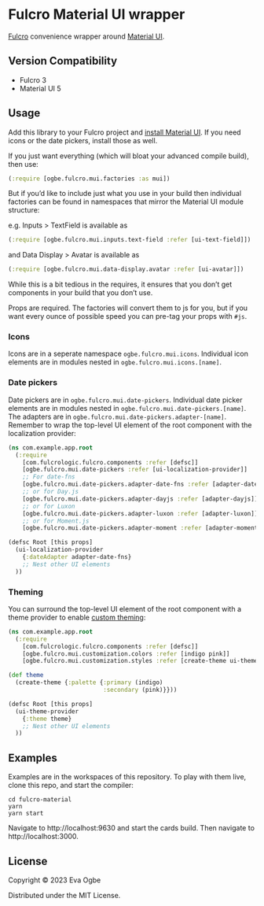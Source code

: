 # Fulcro Material UI wrapper

[Fulcro](https://fulcro.fulcrologic.com/) convenience wrapper around
[Material UI](https://mui.com/).

## Version Compatibility

- Fulcro 3
- Material UI 5

## Usage

Add this library to your Fulcro project and
[install Material UI](https://mui.com/material-ui/getting-started/installation/). If you need icons
or the date pickers, install those as well.

If you just want everything (which will bloat your advanced compile build), then use:

```clojure
(:require [ogbe.fulcro.mui.factories :as mui])
```

But if you’d like to include just what you use in your build then individual factories can be found
in namespaces that mirror the Material UI module structure:

e.g. Inputs > TextField is available as

```clojure
(:require [ogbe.fulcro.mui.inputs.text-field :refer [ui-text-field]])
```

and Data Display > Avatar is available as

```clojure
(:require [ogbe.fulcro.mui.data-display.avatar :refer [ui-avatar]])
```

While this is a bit tedious in the requires, it ensures that you don’t get components in your build
that you don’t use.

Props are required. The factories will convert them to js for you, but if you want every ounce of
possible speed you can pre-tag your props with `#js`.

### Icons

Icons are in a seperate namespace `ogbe.fulcro.mui.icons`. Individual icon elements are in modules
nested in `ogbe.fulcro.mui.icons.[name]`.

### Date pickers

Date pickers are in `ogbe.fulcro.mui.date-pickers`. Individual date picker elements are in modules
nested in `ogbe.fulcro.mui.date-pickers.[name]`. The adapters are in
`ogbe.fulcro.mui.date-pickers.adapter-[name]`. Remember to wrap the top-level UI element of the root
component with the localization provider:

```clojure
(ns com.example.app.root
  (:require
    [com.fulcrologic.fulcro.components :refer [defsc]]
    [ogbe.fulcro.mui.date-pickers :refer [ui-localization-provider]]
    ;; For date-fns
    [ogbe.fulcro.mui.date-pickers.adapter-date-fns :refer [adapter-date-fns]]
    ;; or for Day.js
    [ogbe.fulcro.mui.date-pickers.adapter-dayjs :refer [adapter-dayjs]]
    ;; or for Luxon
    [ogbe.fulcro.mui.date-pickers.adapter-luxon :refer [adapter-luxon]]
    ;; or for Moment.js
    [ogbe.fulcro.mui.date-pickers.adapter-moment :refer [adapter-moment]]))

(defsc Root [this props]
  (ui-localization-provider
    {:dateAdapter adapter-date-fns}
    ;; Nest other UI elements
  ))
```

### Theming

You can surround the top-level UI element of the root component with a theme provider to enable
[custom theming](https://mui.com/material-ui/customization/theming/):

```clojure
(ns com.example.app.root
  (:require
    [com.fulcrologic.fulcro.components :refer [defsc]]
    [ogbe.fulcro.mui.customization.colors :refer [indigo pink]]
    [ogbe.fulcro.mui.customization.styles :refer [create-theme ui-theme-provider]]))

(def theme
  (create-theme {:palette {:primary (indigo)
                           :secondary (pink)}}))

(defsc Root [this props]
  (ui-theme-provider
    {:theme theme}
    ;; Nest other UI elements
  ))
```

## Examples

Examples are in the workspaces of this repository. To play with them live, clone this repo, and
start the compiler:

```
cd fulcro-material
yarn
yarn start
```

Navigate to http://localhost:9630 and start the cards build. Then navigate to http://localhost:3000.

## License

Copyright © 2023 Eva Ogbe

Distributed under the MIT License.

